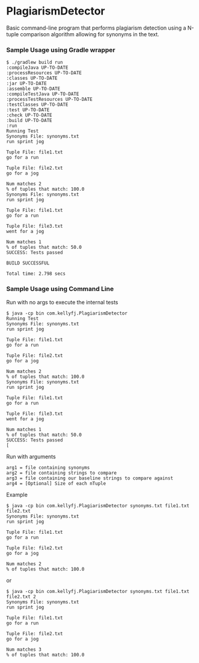 # PlagiarismDetector
Basic command-line program that performs plagiarism detection using a N-tuple comparison algorithm allowing for synonyms in the text.

<h3>Sample Usage using Gradle wrapper</h3>

```
$ ./gradlew build run
:compileJava UP-TO-DATE
:processResources UP-TO-DATE
:classes UP-TO-DATE
:jar UP-TO-DATE
:assemble UP-TO-DATE
:compileTestJava UP-TO-DATE
:processTestResources UP-TO-DATE
:testClasses UP-TO-DATE
:test UP-TO-DATE
:check UP-TO-DATE
:build UP-TO-DATE
:run
Running Test
Synonyms File: synonyms.txt
run sprint jog

Tuple File: file1.txt
go for a run

Tuple File: file2.txt
go for a jog

Num matches 2
% of tuples that match: 100.0
Synonyms File: synonyms.txt
run sprint jog

Tuple File: file1.txt
go for a run

Tuple File: file3.txt
went for a jog

Num matches 1
% of tuples that match: 50.0
SUCCESS: Tests passed

BUILD SUCCESSFUL

Total time: 2.798 secs
```

<h3>Sample Usage using Command Line</h3>

Run with no args to execute the internal tests
```
$ java -cp bin com.kellyfj.PlagiarismDetector
Running Test
Synonyms File: synonyms.txt
run sprint jog

Tuple File: file1.txt
go for a run

Tuple File: file2.txt
go for a jog

Num matches 2
% of tuples that match: 100.0
Synonyms File: synonyms.txt
run sprint jog

Tuple File: file1.txt
go for a run

Tuple File: file3.txt
went for a jog

Num matches 1
% of tuples that match: 50.0
SUCCESS: Tests passed
[
```

Run with arguments 
```
arg1 = file containing synonyms
arg2 = file containing strings to compare
arg3 = file containing our baseline strings to compare against
arg4 = [Optional] Size of each nTuple
```

Example
```
$ java -cp bin com.kellyfj.PlagiarismDetector synonyms.txt file1.txt file2.txt 
Synonyms File: synonyms.txt
run sprint jog

Tuple File: file1.txt
go for a run

Tuple File: file2.txt
go for a jog

Num matches 2
% of tuples that match: 100.0
```
or
```
$ java -cp bin com.kellyfj.PlagiarismDetector synonyms.txt file1.txt file2.txt 2
Synonyms File: synonyms.txt
run sprint jog

Tuple File: file1.txt
go for a run

Tuple File: file2.txt
go for a jog

Num matches 3
% of tuples that match: 100.0
```
